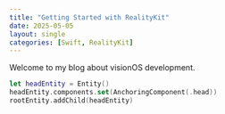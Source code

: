 ```yaml
---
title: "Getting Started with RealityKit"
date: 2025-05-05
layout: single
categories: [Swift, RealityKit]
---
```


Welcome to my blog about visionOS development.

```swift
let headEntity = Entity()
headEntity.components.set(AnchoringComponent(.head))
rootEntity.addChild(headEntity)
```